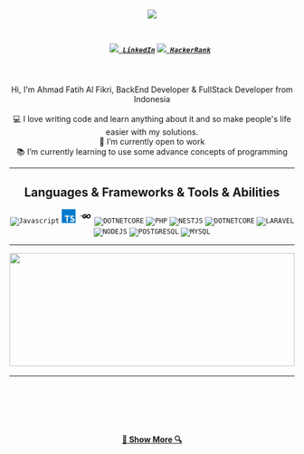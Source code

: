 <h1 align="center">
  <a href="https://git.io/typing-svg">
    <img src="https://readme-typing-svg.herokuapp.com/?lines=Hello,+There!+👋;I+am+Fatih+Al+Fikri...;Good+Day!&center=true&size=30">
  </a>
</h1>
<h5 align="center">
  <code>
    <a href="https://www.linkedin.com/in/fatih-al-fikri-b1605a170/" title="LinkedIn Profile"><img width="22" src="https://github.com/zumrudu-anka/zumrudu-anka/blob/master/images/linkedin.svg"> LinkedIn</a></code>
  <code><a href="https://www.hackerrank.com/fatihalfikri5" title="HackerRank Profile"><img width="22" src="https://github.com/zumrudu-anka/zumrudu-anka/blob/master/images/hackerrank.png"> HackerRank</a></code>
</h5>
<br>
<p align="center">
  Hi, I'm Ahmad Fatih Al Fikri,  BackEnd Developer & FullStack Developer from Indonesia
  <br>
  <br>
  💻 I love writing code and learn anything about it and so make people's life easier with my solutions.
  <br>
  🔬 I’m currently open to work
  <br>
  📚 I’m currently learning to use some advance concepts of programming

</p>

<hr>

<h2 align="center">Languages & Frameworks & Tools & Abilities</h2>

<p align="center">
    <code><img title="Javascript" height="25" src="https://github.com/zumrudu-anka/zumrudu-anka/blob/master/images/javascript.svg"></code>
    <code><img title="Typescript" height="25" src="https://raw.githubusercontent.com/devicons/devicon/master/icons/typescript/typescript-original.svg"></code>
    <code><img title="GO" height="25" src="https://raw.githubusercontent.com/github/explore/80688e429a7d4ef2fca1e82350fe8e3517d3494d/topics/go/go.png"></code>
        <code><img title="DOTNETCORE" height="25" src="https://github.com/zumrudu-anka/zumrudu-anka/blob/master/images/cSharp.svg"></code>
    <code><img title="PHP" height="30" src="https://raw.githubusercontent.com/dereknguyen269/dereknguyen269/master/images/php.svg"></code>
    <code><img title="NESTJS" height="30" src="https://nestjs.com/img/logo_text.svg"/></code>
    <code><img title="DOTNETCORE" height="25" src="https://github.com/zumrudu-anka/zumrudu-anka/blob/master/images/dotnetcore.svg"></code>
    <code><img title="LARAVEL" src="https://img.shields.io/badge/-Laravel-F55247?style=flat-square&logo=Laravel&logoColor=white"/></code>
    <code><img title="NODEJS" height="30" src="https://raw.githubusercontent.com/dereknguyen269/dereknguyen269/master/images/nodejs.png"></code>
    <code><img title="POSTGRESQL" height="30" src="https://raw.githubusercontent.com/dereknguyen269/dereknguyen269/master/images/postgresql.png"></code>
    <code><img title="MYSQL" height="30" src="https://raw.githubusercontent.com/dereknguyen269/dereknguyen269/master/images/mysql.svg"></code>
</p>

<hr>

<a href="https://github.com/afaf-tech/github-readme-stats" title="Go to Source"><img width="100%" height="200" src="https://github-readme-stats.vercel.app/api?username=afaf-tech&show_icons=true&theme=gotham"></a>

<hr>





<br><br><br><br>
<h4 align="center"><a href=https://github.com/afaf-tech?tab=repositories" title="Show Repositories">🔎 Show More 🔍</a></h4>
